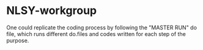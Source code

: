 # NLSY-workgroup

One could replicate the coding process by following the "MASTER RUN" do file, which runs different do.files and codes written for each step of the purpose. 
